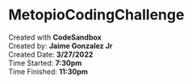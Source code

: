 # MetopioCodingChallenge
Created with **CodeSandbox**  
Created by: **Jaime Gonzalez Jr**  
Created Date: **3/27/2022**  
Time Started: **7:30pm**  
Time Finished: **11:30pm**  
